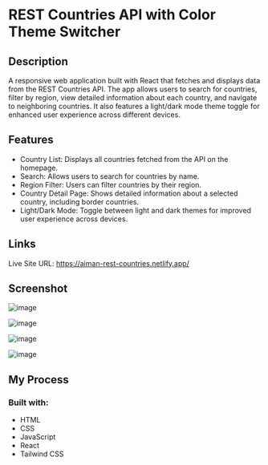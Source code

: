 # REST Countries API with Color Theme Switcher

## Description
A responsive web application built with React that fetches and displays data from the REST Countries API. The app allows users to search for countries, filter by region, view detailed information about each country, and navigate to neighboring countries. It also features a light/dark mode theme toggle for enhanced user experience across different devices.

## Features
- Country List: Displays all countries fetched from the API on the homepage.
- Search: Allows users to search for countries by name.
- Region Filter: Users can filter countries by their region.
- Country Detail Page: Shows detailed information about a selected country, including border countries.
- Light/Dark Mode: Toggle between light and dark themes for improved user experience across devices.

## Links
Live Site URL: https://aiman-rest-countries.netlify.app/

## Screenshot
![image](https://github.com/user-attachments/assets/155f2e9a-212f-4985-afb7-112047cdcf55)

![image](https://github.com/user-attachments/assets/b080d6ce-60e1-4739-9890-7f24ac0b6e83)

![image](https://github.com/user-attachments/assets/36b5e37a-5403-4ec3-b8c1-d32bdcf3a9fb)

![image](https://github.com/user-attachments/assets/ac28079a-614c-4870-b1c9-94418c2853b1)

## My Process
### Built with:
- HTML
- CSS
- JavaScript
- React
- Tailwind CSS
